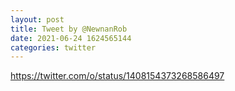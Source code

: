 ```yaml
--- 
layout: post 
title: Tweet by @NewnanRob 
date: 2021-06-24 1624565144 
categories: twitter 
--- 
```

https://twitter.com/o/status/1408154373268586497